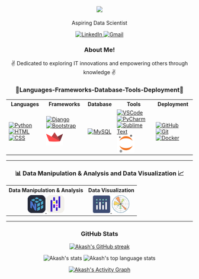 <!-- Intro -->
<h3 align="center">
  <img src="https://readme-typing-svg.herokuapp.com/?font=Righteous&size=35&center=true&vCenter=true&width=500&height=60&duration=4000&lines=Hi+There+!+👋;+I'm+Akash+Pagi+!;" />
</h3>

<p align="center">
  Aspiring Data Scientist  
</p>

<p align="center">
  <a href="https://www.linkedin.com/in/akashpagi/" target="_blank">
    <img src="https://skillicons.dev/icons?i=linkedin" alt="LinkedIn" />
  </a>
<!--   <!-- Uncomment the following block if you want to use Gmail link -->
  <!-- -->
  <a href="https://mail.google.com/mail/?view=cm&fs=1&to=pagiakash188@gmail.com" target="_blank">
    <img src="https://skillicons.dev/icons?i=gmail" alt="Gmail" />
  </a>
</p>

<!-- About Section -->
<div align="center">
    <h3>About Me!</h3>
    <p>✌️ Dedicated to exploring IT innovations and empowering others through knowledge ✌️</p>
</div>
<!-- About Section -->

<h3 align="center">🌟Languages-Frameworks-Database-Tools-Deployment🌟</h3>
<table align="center" cellpadding="10" cellspacing="0">
  <tr>
    <th>Languages</th>
    <th>Frameworks</th>
    <th>Database</th>
    <th>Tools</th>
    <th>Deployment</th>
  </tr>
  <tr>
    <td>
      <a href="https://www.python.org/"><img src="https://skillicons.dev/icons?i=py" alt="Python" /></a>
      <a href="https://developer.mozilla.org/en-US/docs/Web/HTML"><img src="https://skillicons.dev/icons?i=html" alt="HTML" /></a>
      <a href="https://developer.mozilla.org/en-US/docs/Web/CSS"><img src="https://skillicons.dev/icons?i=css" alt="CSS" /></a>
    </td>
    <td>
      <a href="https://www.djangoproject.com/"><img src="https://skillicons.dev/icons?i=django" alt="Django" /></a>
      <a href="https://getbootstrap.com/"><img src="https://skillicons.dev/icons?i=bootstrap" alt="Bootstrap" /></a>
      <a href="https://streamlit.io/">
        <img width="45" height="45" src="https://raw.githubusercontent.com/akashpagi07/akashpagi07/c525b414849d2d0286e976cb63c2add10a026575/Streamlit.svg" alt="Streamlit" />
      </a>
    </td>
    <td>
      <a href="https://www.mysql.com/"><img src="https://skillicons.dev/icons?i=mysql" alt="MySQL" /></a>
    </td>
    <td>
      <a href="https://code.visualstudio.com/"><img src="https://skillicons.dev/icons?i=vscode" alt="VSCode" /></a>
      <a href="https://www.jetbrains.com/pycharm/"><img src="https://skillicons.dev/icons?i=pycharm" alt="PyCharm" /></a>
      <a href="https://www.sublimetext.com/"><img src="https://skillicons.dev/icons?i=sublime" alt="Sublime Text" /></a>
        <a href="https://jupyter.org/">
        <img width="48" height="48" src="https://raw.githubusercontent.com/akashpagi07/akashpagi07/c525b414849d2d0286e976cb63c2add10a026575/logos/Jupyter.svg" alt="Jupyter"/>
      </a>
    </td>
    <td>
      <a href="https://github.com/"><img src="https://skillicons.dev/icons?i=github" alt="GitHub" /></a>
      <a href="https://git-scm.com/"><img src="https://skillicons.dev/icons?i=git" alt="Git" /></a>
      <a href="https://www.docker.com/"><img src="https://skillicons.dev/icons?i=docker" alt="Docker" /></a>
    </td>
  </tr>
</table>


<hr/>

<h3 align="center">📊 Data Manipulation & Analysis and Data Visualization 📈</h3>
<table align="center" cellpadding="10" cellspacing="0">
  <tr>
    <th>Data Manipulation & Analysis</th>
    <th>Data Visualization</th>
  </tr>
  <tr>
    <td align="center">
      <a href="https://numpy.org/">
        <img width="48" height="48" src="https://raw.githubusercontent.com/akashpagi07/akashpagi07/c525b414849d2d0286e976cb63c2add10a026575/logos/Numpy-Dark.svg" alt="NumPy" />
      </a>
      <a href="https://pandas.pydata.org/">
        <img width="48" height="48" src="https://raw.githubusercontent.com/akashpagi07/akashpagi07/c525b414849d2d0286e976cb63c2add10a026575/logos/Pandas-Light.svg" alt="Pandas" />
      </a>
    </td>
    <td align="center">
        <a href="https://plotly.com/python/">
        <img width="47" height="47" src="https://github.com/akashpagi07/akashpagi07/blob/c525b414849d2d0286e976cb63c2add10a026575/logos/Ploty.svg" alt="Plotly" />
      </a>
        <a href="https://plotly.com/python/">
        <img width="48" height="48" src="https://github.com/akashpagi07/akashpagi07/blob/c525b414849d2d0286e976cb63c2add10a026575/logos/Matplotlib.svg" alt="Plotly" />
      </a>
    </td>
  </tr>
</table>



<hr/>

<!-- GitHub Stats -->
<div align="center">
  <h3>GitHub Stats</h3>
  <p align="center">
    <a href="https://github.com/akashpagi07">
      <img height="160" src="https://github-readme-streak-stats.herokuapp.com/?user=akashpagi07&theme=radical&border=7F3FBF&background=0D1117" alt="Akash's GitHub streak"/>
    </a>
  </p>
  <p align="center">
    <img height="160" src="https://github-readme-stats.vercel.app/api?username=akashpagi07&count_private=true&include_all_commits=true&theme=tokyonight" alt="Akash's stats" />
    <img height="160" src="https://github-readme-stats.vercel.app/api/top-langs/?username=akashpagi07&layout=compact&theme=tokyonight" alt="Akash's top language stats" />
  </p>
  <a href="https://github.com/akashpagi07">
    <img height="270" width="1050" alt="Akash's Activity Graph" src="https://github-readme-activity-graph.vercel.app/graph?username=akashpagi07&bg_color=0d1117&color=dde9e5&line=52d4ff&point=ff006f&area=true&hide_border=true" />
  </a>
</div>
